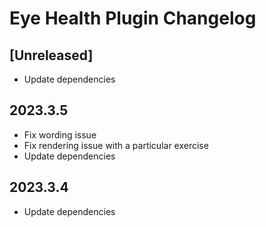<!-- Keep a Changelog guide -> https://keepachangelog.com -->

# Eye Health Plugin Changelog

## [Unreleased]
- Update dependencies

## 2023.3.5
- Fix wording issue
- Fix rendering issue with a particular exercise
- Update dependencies

## 2023.3.4
- Update dependencies
